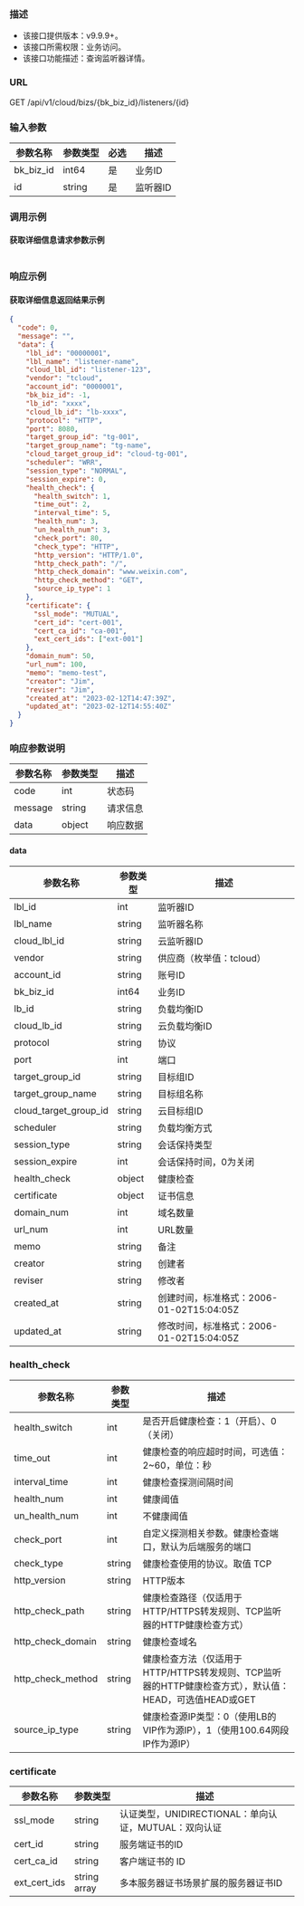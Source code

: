 ### 描述

- 该接口提供版本：v9.9.9+。
- 该接口所需权限：业务访问。
- 该接口功能描述：查询监听器详情。

### URL

GET /api/v1/cloud/bizs/{bk_biz_id}/listeners/{id}

### 输入参数

| 参数名称   | 参数类型 | 必选 | 描述    |
|-----------|--------|-----|---------|
| bk_biz_id | int64  | 是  | 业务ID   |
| id        | string | 是  | 监听器ID |

### 调用示例

#### 获取详细信息请求参数示例

```json
```

### 响应示例

#### 获取详细信息返回结果示例

```json
{
  "code": 0,
  "message": "",
  "data": {
    "lbl_id": "00000001",
    "lbl_name": "listener-name",
    "cloud_lbl_id": "listener-123",
    "vendor": "tcloud",
    "account_id": "0000001",
    "bk_biz_id": -1,
    "lb_id": "xxxx",
    "cloud_lb_id": "lb-xxxx",
    "protocol": "HTTP",
    "port": 8080,
    "target_group_id": "tg-001",
    "target_group_name": "tg-name",
    "cloud_target_group_id": "cloud-tg-001",
    "scheduler": "WRR",
    "session_type": "NORMAL",
    "session_expire": 0,
    "health_check": {
      "health_switch": 1,
      "time_out": 2,
      "interval_time": 5,
      "health_num": 3,
      "un_health_num": 3,
      "check_port": 80,
      "check_type": "HTTP",
      "http_version": "HTTP/1.0",
      "http_check_path": "/",
      "http_check_domain": "www.weixin.com",
      "http_check_method": "GET",
      "source_ip_type": 1
    },
    "certificate": {
      "ssl_mode": "MUTUAL",
      "cert_id": "cert-001",
      "cert_ca_id": "ca-001",
      "ext_cert_ids": ["ext-001"]
    },
    "domain_num": 50,
    "url_num": 100,
    "memo": "memo-test",
    "creator": "Jim",
    "reviser": "Jim",
    "created_at": "2023-02-12T14:47:39Z",
    "updated_at": "2023-02-12T14:55:40Z"
  }
}
```

### 响应参数说明

| 参数名称 | 参数类型 | 描述    |
|---------|--------|---------|
| code    | int    | 状态码   |
| message | string | 请求信息 |
| data    | object | 响应数据 |

#### data

| 参数名称                | 参数类型         | 描述                                  |
|------------------------|----------------|---------------------------------------|
| lbl_id                 | int            | 监听器ID                               |
| lbl_name               | string         | 监听器名称                              |
| cloud_lbl_id           | string         | 云监听器ID                             |
| vendor                 | string         | 供应商（枚举值：tcloud）                 |
| account_id             | string         | 账号ID                                 |
| bk_biz_id              | int64          | 业务ID                                 |
| lb_id                  | string         | 负载均衡ID                              |
| cloud_lb_id            | string         | 云负载均衡ID                            |
| protocol               | string         | 协议                                   |
| port                   | int            | 端口                                   |
| target_group_id        | string         | 目标组ID                               |
| target_group_name      | string         | 目标组名称                              |
| cloud_target_group_id  | string         | 云目标组ID                              |
| scheduler              | string         | 负载均衡方式                             |
| session_type           | string         | 会话保持类型                             |
| session_expire         | int            | 会话保持时间，0为关闭                     |
| health_check           | object         | 健康检查                                |
| certificate            | object         | 证书信息                                |
| domain_num             | int            | 域名数量                                |
| url_num                | int            | URL数量                                |
| memo                   | string         | 备注                                    |
| creator                | string         | 创建者                                  |
| reviser                | string         | 修改者                                  |
| created_at             | string         | 创建时间，标准格式：2006-01-02T15:04:05Z   |
| updated_at             | string         | 修改时间，标准格式：2006-01-02T15:04:05Z   |

### health_check

| 参数名称           | 参数类型 | 描述        |
|-------------------|--------|-------------|
| health_switch     | int    | 是否开启健康检查：1（开启）、0（关闭）  |
| time_out          | int    | 健康检查的响应超时时间，可选值：2~60，单位：秒 |
| interval_time     | int    | 健康检查探测间隔时间 |
| health_num        | int    | 健康阈值 |
| un_health_num     | int    | 不健康阈值 |
| check_port        | int    | 自定义探测相关参数。健康检查端口，默认为后端服务的端口 |
| check_type        | string | 健康检查使用的协议。取值 TCP | HTTP | HTTPS | GRPC | PING | CUSTOM  |
| http_version      | string | HTTP版本  |
| http_check_path   | string | 健康检查路径（仅适用于HTTP/HTTPS转发规则、TCP监听器的HTTP健康检查方式） |
| http_check_domain | string | 健康检查域名 |
| http_check_method | string | 健康检查方法（仅适用于HTTP/HTTPS转发规则、TCP监听器的HTTP健康检查方式），默认值：HEAD，可选值HEAD或GET |
| source_ip_type    | string | 健康检查源IP类型：0（使用LB的VIP作为源IP），1（使用100.64网段IP作为源IP） |

### certificate

| 参数名称      | 参数类型       | 描述          |
|--------------|--------------|---------------|
| ssl_mode     | string       | 认证类型，UNIDIRECTIONAL：单向认证，MUTUAL：双向认证  |
| cert_id      | string       | 服务端证书的ID  |
| cert_ca_id   | string       | 客户端证书的 ID |
| ext_cert_ids | string array | 多本服务器证书场景扩展的服务器证书ID |
